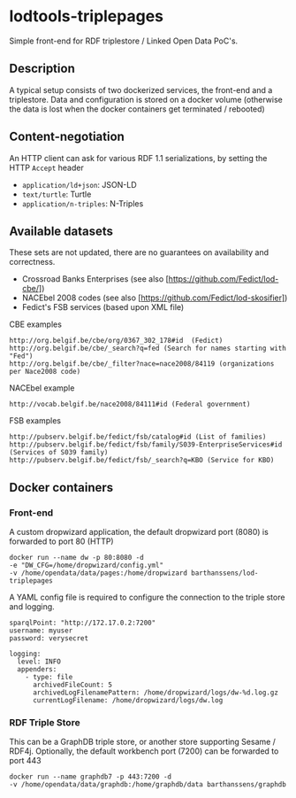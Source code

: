 # lodtools-triplepages

Simple front-end for RDF triplestore / Linked Open Data PoC's.

## Description

A typical setup consists of two dockerized services, the front-end and a triplestore.
Data and configuration is stored on a docker volume
(otherwise the data is lost when the docker containers get terminated / rebooted)


## Content-negotiation

An HTTP client can ask for various  RDF 1.1 serializations, by setting the HTTP `Accept` header

  * `application/ld+json`: JSON-LD
  * `text/turtle`: Turtle
  * `application/n-triples`: N-Triples

## Available datasets

These sets are not updated, there are no guarantees on availability and correctness.

  * Crossroad Banks Enterprises (see also [https://github.com/Fedict/lod-cbe/])
  * NACEbel 2008 codes (see also [https://github.com/Fedict/lod-skosifier])
  * Fedict's FSB services (based upon XML file)

CBE examples
```
http://org.belgif.be/cbe/org/0367_302_178#id  (Fedict)
http://org.belgif.be/cbe/_search?q=fed (Search for names starting with "Fed")
http://org.belgif.be/cbe/_filter?nace=nace2008/84119 (organizations per Nace2008 code)
```

NACEbel example
```
http://vocab.belgif.be/nace2008/84111#id (Federal government)
```

FSB examples
```
http://pubserv.belgif.be/fedict/fsb/catalog#id (List of families)
http://pubserv.belgif.be/fedict/fsb/family/S039-EnterpriseServices#id (Services of S039 family)
http://pubserv.belgif.be/fedict/fsb/_search?q=KBO (Service for KBO)
```

## Docker containers

### Front-end

A custom dropwizard application, the default dropwizard port (8080) is forwarded to port 80 (HTTP)

```
docker run --name dw -p 80:8080 -d 
-e "DW_CFG=/home/dropwizard/config.yml" 
-v /home/opendata/data/pages:/home/dropwizard barthanssens/lod-triplepages
```

A YAML config file is required to configure the connection to the triple store and logging.
```
sparqlPoint: "http://172.17.0.2:7200"
username: myuser
password: verysecret

logging:
  level: INFO
  appenders:
    - type: file
      archivedFileCount: 5
      archivedLogFilenamePattern: /home/dropwizard/logs/dw-%d.log.gz
      currentLogFilename: /home/dropwizard/logs/dw.log
```

### RDF Triple Store

This can be a GraphDB triple store, or another store supporting Sesame / RDF4j.
Optionally, the default workbench port (7200) can be forwarded to port 443

```
docker run --name graphdb7 -p 443:7200 -d 
-v /home/opendata/data/graphdb:/home/graphdb/data barthanssens/graphdb
```

